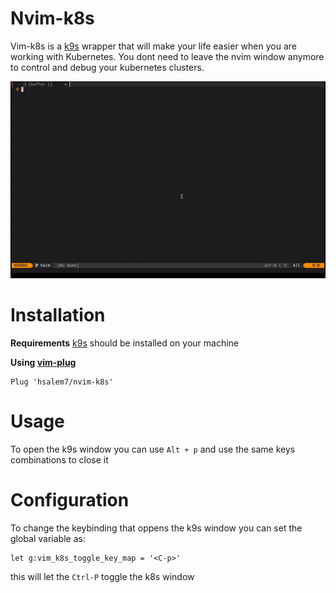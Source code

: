 # Nvim-k8s
Vim-k8s is a [k9s](https://github.com/derailed/k9s) wrapper that will make your life easier when you are working with Kubernetes. You dont need to leave the nvim window anymore to control and debug your kubernetes clusters.

![alt text](./imgs/nvim-k8s.gif)


# Installation

**Requirements**
[k9s](https://github.com/derailed/k9s) should be installed on your machine


**Using [vim-plug](https://github.com/junegunn/vim-plug)**

```vimscript
Plug 'hsalem7/nvim-k8s'
```

# Usage
To open the k9s window you can use `Alt + p` and use the same keys combinations to close it

# Configuration
To change the keybinding that oppens the k9s window you can set the global variable as:
```vimscript
let g:vim_k8s_toggle_key_map = '<C-p>'
```
this will let the `Ctrl-P` toggle the k8s window
